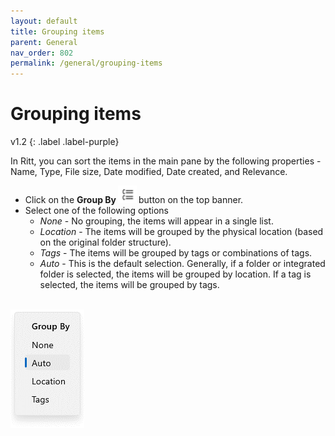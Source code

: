 ```yaml
---
layout: default
title: Grouping items
parent: General
nav_order: 802
permalink: /general/grouping-items
---
```


# Grouping items
v1.2
{: .label .label-purple}

In Ritt, you can sort the items in the main pane by the following properties - Name, Type, File size, Date modified, Date created, and Relevance.

- Click on the **Group By**<img src="../img/v1.2-PNG-Button-Group.png" alt="Group By Button" width="30" style="padding: 0px 3px 0px 3px"/>button on the top banner.
- Select one of the following options
    - *None* - No grouping, the items will appear in a single list.
    - *Location* - The items will be grouped by the physical location (based on the original folder structure).
    - *Tags* - The items will be grouped by tags or combinations of tags.
    - *Auto* - This is the default selection. Generally, if a folder or integrated folder is selected, the items will be grouped by location. If a tag is selected, the items will be grouped by tags.<br/><br/>

![Group](../img/v1.2-PNG-Group-By.png)